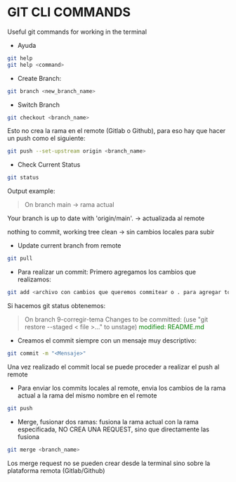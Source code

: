 # GIT CLI COMMANDS

Useful git commands for working in the terminal

- Ayuda
```sh
git help
git help <command>
```

- Create Branch:
```sh
git branch <new_branch_name>
```

- Switch Branch
```sh
git checkout <branch_name>
```

Esto no crea la rama en el remote (Gitlab o Github), para eso hay que hacer un push como el siguiente:
```sh
git push --set-upstream origin <branch_name>
```

- Check Current Status
```sh
git status
```

Output example:
> On branch main -> rama actual

   Your branch is up to date with 'origin/main'. -> actualizada al remote

   nothing to commit, working tree clean -> sin cambios locales para subir

- Update current branch from remote
```sh
git pull
```

- Para realizar un commit:
Primero agregamos los cambios que realizamos:
```sh
git add <archivo con cambios que queremos commitear o . para agregar todos los cambios>
```

Si hacemos git status obtenemos:
>On branch 9-corregir-tema
   Changes to be committed:
   (use "git restore --staged < file >..." to unstage)
  <span style="color:green">modified:  README.md</span>
 
- Creamos el commit siempre con un mensaje muy descriptivo: 
```sh
git commit -m "<Mensaje>"
```

Una vez realizado el commit local se puede proceder a realizar el push al remote

- Para enviar los commits locales al remote, envia los cambios de la rama actual a la rama del mismo nombre en el remote  
```sh
git push
```

- Merge, fusionar dos ramas: fusiona la rama actual con la rama especificada, NO CREA UNA REQUEST, sino que directamente las fusiona
```sh
git merge <branch_name>
```
Los merge request no se pueden crear desde la terminal sino sobre la plataforma remota (Gitlab/Github)